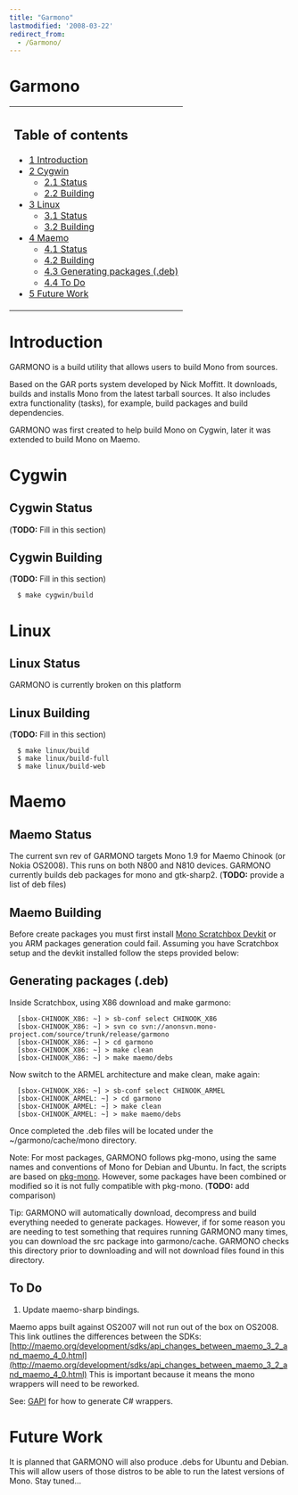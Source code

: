 ```yaml
---
title: "Garmono"
lastmodified: '2008-03-22'
redirect_from:
  - /Garmono/
---
```


Garmono
=======

<table>
<col width="100%" />
<tbody>
<tr class="odd">
<td align="left"><h2>Table of contents</h2>
<ul>
<li><a href="#introduction">1 Introduction</a></li>
<li><a href="#cygwin">2 Cygwin</a>
<ul>
<li><a href="#cygwin-status">2.1 Status</a></li>
<li><a href="#cygwin-building">2.2 Building</a></li>
</ul></li>
<li><a href="#linux">3 Linux</a>
<ul>
<li><a href="#linux-status">3.1 Status</a></li>
<li><a href="#linux-building">3.2 Building</a></li>
</ul></li>
<li><a href="#maemo">4 Maemo</a>
<ul>
<li><a href="#maemo-status">4.1 Status</a></li>
<li><a href="#maemo-building">4.2 Building</a></li>
<li><a href="#generating-packages-deb">4.3 Generating packages (.deb)</a></li>
<li><a href="#to-do">4.4 To Do</a></li>
</ul></li>
<li><a href="#future-work">5 Future Work</a></li>
</ul></td>
</tr>
</tbody>
</table>

Introduction
============

GARMONO is a build utility that allows users to build Mono from sources.

Based on the GAR ports system developed by Nick Moffitt. It downloads, builds and installs Mono from the latest tarball sources. It also includes extra functionality (tasks), for example, build packages and build dependencies.

GARMONO was first created to help build Mono on Cygwin, later it was extended to build Mono on Maemo.

Cygwin
======

Cygwin Status
-------------

(**TODO:** Fill in this section)

Cygwin Building
---------------

(**TODO:** Fill in this section)

      $ make cygwin/build

Linux
=====

Linux Status
------------

GARMONO is currently broken on this platform

Linux Building
--------------

(**TODO:** Fill in this section)

      $ make linux/build
      $ make linux/build-full
      $ make linux/build-web

Maemo
=====

Maemo Status
------------

The current svn rev of GARMONO targets Mono 1.9 for Maemo Chinook (or Nokia OS2008). This runs on both N800 and N810 devices. GARMONO currently builds deb packages for mono and gtk-sharp2. (**TODO:** provide a list of deb files)

Maemo Building
-------------

Before create packages you must first install [Mono Scratchbox Devkit](/Scratchbox "Scratchbox") or you ARM packages generation could fail. Assuming you have Scratchbox setup and the devkit installed follow the steps provided below:

Generating packages (.deb)
--------------------------

Inside Scratchbox, using X86 download and make garmono:

      [sbox-CHINOOK_X86: ~] > sb-conf select CHINOOK_X86
      [sbox-CHINOOK_X86: ~] > svn co svn://anonsvn.mono-project.com/source/trunk/release/garmono
      [sbox-CHINOOK_X86: ~] > cd garmono
      [sbox-CHINOOK_X86: ~] > make clean
      [sbox-CHINOOK_X86: ~] > make maemo/debs

Now switch to the ARMEL architecture and make clean, make again:

      [sbox-CHINOOK_X86: ~] > sb-conf select CHINOOK_ARMEL
      [sbox-CHINOOK_ARMEL: ~] > cd garmono
      [sbox-CHINOOK_ARMEL: ~] > make clean
      [sbox-CHINOOK_ARMEL: ~] > make maemo/debs

Once completed the .deb files will be located under the \~/garmono/cache/mono directory.

Note: For most packages, GARMONO follows pkg-mono, using the same names and conventions of Mono for Debian and Ubuntu. In fact, the scripts are based on [pkg-mono](http://pkg-mono.alioth.debian.org/). However, some packages have been combined or modified so it is not fully compatible with pkg-mono. (**TODO:** add comparison)

Tip: GARMONO will automatically download, decompress and build everything needed to generate packages. However, if for some reason you are needing to test something that requires running GARMONO many times, you can download the src package into garmono/cache. GARMONO checks this directory prior to downloading and will not download files found in this directory.

To Do
-----

1. Update maemo-sharp bindings.

Maemo apps built against OS2007 will not run out of the box on OS2008. This link outlines the differences between the SDKs: [http://maemo.org/development/sdks/api_changes_between_maemo_3_2_and_maemo_4_0.html](http://maemo.org/development/sdks/api_changes_between_maemo_3_2_and_maemo_4_0.html) This is important because it means the mono wrappers will need to be reworked.

See: [GAPI](/GAPI "GAPI") for how to generate C# wrappers.

Future Work
===========

It is planned that GARMONO will also produce .debs for Ubuntu and Debian. This will allow users of those distros to be able to run the latest versions of Mono. Stay tuned...

